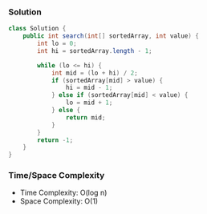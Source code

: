 ### Solution

```java
class Solution {
    public int search(int[] sortedArray, int value) {
        int lo = 0;
        int hi = sortedArray.length - 1;

        while (lo <= hi) {
            int mid = (lo + hi) / 2;
            if (sortedArray[mid] > value) {
                hi = mid - 1;
            } else if (sortedArray[mid] < value) {
                lo = mid + 1;
            } else {
                return mid;
            }
        }
        return -1;
    }
}
```

### Time/Space Complexity

- Time Complexity: O(log n)
- Space Complexity: O(1)
